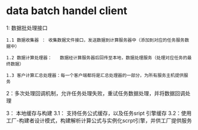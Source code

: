 # data batch handel client
1: 数据批处理接口

	1.1 数据收集器 ： 收集数据文件接口，发送数据到计算服务器中（添加到对应的任务服务数据中）
	
	1.2 数据计算处理器：   数据经计算服务器后回传至本地，数据处理服务（处理对应任务的最终数据）
	
	1.3 客户计算汇总处理器：每一个客户端都将是汇总处理器的一部分，为所有服务主机提供服务
	
2：多次处理回调机制，允许任务处理失败，重试任务数据处理，并将数据回调处理

3： 本地缓存与构建
	3.1： 支持任务公式缓存，以及任务sript 引擎缓存
	3.2：使用工厂-构建者设计模式，构建解析计算公式与实例化scrpt引擎，并供工厂提供服务
